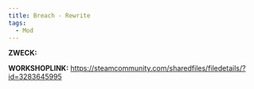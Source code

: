 ```yaml
---
title: Breach - Rewrite
tags:
  - Mod
---
```

**ZWECK:** 

**WORKSHOPLINK:** https://steamcommunity.com/sharedfiles/filedetails/?id=3283645995
 <script src="https://www.steamwidgets.net/api/resource/query?type=js&module=workshop&version=v1"></script>
<steam-workshop itemid="3283645995"></steam-workshop>